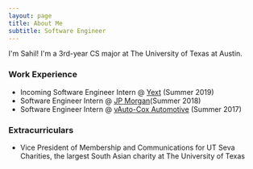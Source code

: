 ```yaml
---
layout: page
title: About Me
subtitle: Software Engineer
---
```


I'm Sahil! I'm a 3rd-year CS major at The University of Texas at Austin.

### Work Experience

- Incoming Software Engineer Intern @ [Yext](https://www.yext.com) (Summer 2019)
- Software Engineer Intern @ [JP Morgan](https://www.jpmorganchase.com)(Summer 2018)
- Software Engineer Intern @ [vAuto-Cox Automotive](https://www.vauto.com) (Summer 2017)

### Extracurriculars

- Vice President of Membership and Communications for UT Seva Charities, the largest South Asian charity at The University of Texas
